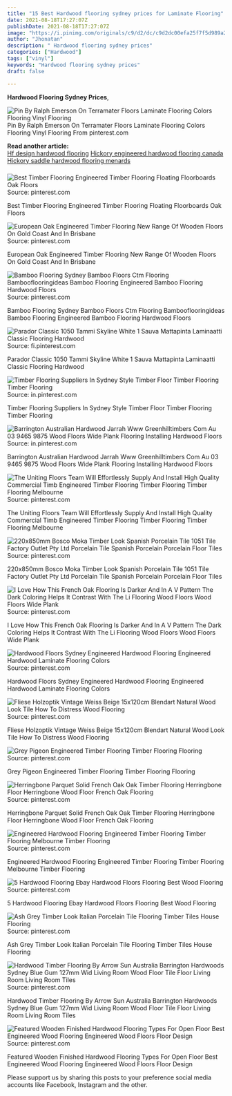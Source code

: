 ```yaml
---
title: "15 Best Hardwood flooring sydney prices for Laminate Flooring"
date: 2021-08-18T17:27:07Z
publishDate: 2021-08-18T17:27:07Z
image: "https://i.pinimg.com/originals/c9/d2/dc/c9d2dc00efa25f7f5d989a2db103ae1b.jpg"
author: "Jhonatan"
description: " Hardwood flooring sydney prices"
categories: ["Hardwood"]
tags: ["vinyl"]
keywords: "Hardwood flooring sydney prices"
draft: false

---
```

<!-- Head tag Code -->
**Hardwood Flooring Sydney Prices**, 

![Pin By Ralph Emerson On Terramater Floors Laminate Flooring Colors Flooring Vinyl Flooring](https://i.pinimg.com/564x/ec/01/b9/ec01b9fec6e3c32f18157459d2137422.jpg "Pin By Ralph Emerson On Terramater Floors Laminate Flooring Colors Flooring Vinyl Flooring")
Pin By Ralph Emerson On Terramater Floors Laminate Flooring Colors Flooring Vinyl Flooring From pinterest.com

**Read another article:**  
[Hf design hardwood flooring](/hf-design-hardwood-flooring/)
[Hickory engineered hardwood flooring canada](/hickory-engineered-hardwood-flooring-canada/)
[Hickory saddle hardwood flooring menards](/hickory-saddle-hardwood-flooring-menards/)




### 

 


![Best Timber Flooring Engineered Timber Flooring Floating Floorboards Oak Floors](https://i.pinimg.com/originals/e0/9c/94/e09c9495e79b9d0f925a49e1ac5f9ffc.jpg "Best Timber Flooring Engineered Timber Flooring Floating Floorboards Oak Floors")
Source: pinterest.com

Best Timber Flooring Engineered Timber Flooring Floating Floorboards Oak Floors  

![European Oak Engineered Timber Flooring New Range Of Wooden Floors On Gold Coast And In Brisbane](https://i.pinimg.com/originals/98/00/e5/9800e59a707d532fc7db8fde6cc54164.jpg "European Oak Engineered Timber Flooring New Range Of Wooden Floors On Gold Coast And In Brisbane")
Source: pinterest.com

European Oak Engineered Timber Flooring New Range Of Wooden Floors On Gold Coast And In Brisbane  

![Bamboo Flooring Sydney Bamboo Floors Ctm Flooring Bambooflooringideas Bamboo Flooring Engineered Bamboo Flooring Hardwood Floors](https://i.pinimg.com/736x/e6/bf/db/e6bfdb308f498e2bbe0d71e180e5c06c.jpg "Bamboo Flooring Sydney Bamboo Floors Ctm Flooring Bambooflooringideas Bamboo Flooring Engineered Bamboo Flooring Hardwood Floors")
Source: pinterest.com

Bamboo Flooring Sydney Bamboo Floors Ctm Flooring Bambooflooringideas Bamboo Flooring Engineered Bamboo Flooring Hardwood Floors  

![Parador Classic 1050 Tammi Skyline White 1 Sauva Mattapinta Laminaatti Classic Flooring Hardwood](https://i.pinimg.com/originals/e6/14/30/e6143095768c71f6389fce5e8f4dac0b.jpg "Parador Classic 1050 Tammi Skyline White 1 Sauva Mattapinta Laminaatti Classic Flooring Hardwood")
Source: fi.pinterest.com

Parador Classic 1050 Tammi Skyline White 1 Sauva Mattapinta Laminaatti Classic Flooring Hardwood  

![Timber Flooring Suppliers In Sydney Style Timber Floor Timber Flooring Timber Flooring](https://i.pinimg.com/originals/8d/50/84/8d5084786e7de8814b1b17923b9b9f99.jpg "Timber Flooring Suppliers In Sydney Style Timber Floor Timber Flooring Timber Flooring")
Source: in.pinterest.com

Timber Flooring Suppliers In Sydney Style Timber Floor Timber Flooring Timber Flooring  

![Barrington Australian Hardwood Jarrah Www Greenhilltimbers Com Au 03 9465 9875 Wood Floors Wide Plank Flooring Installing Hardwood Floors](https://i.pinimg.com/originals/27/0d/a1/270da1c778f4876cec3403acdb1a7cff.jpg "Barrington Australian Hardwood Jarrah Www Greenhilltimbers Com Au 03 9465 9875 Wood Floors Wide Plank Flooring Installing Hardwood Floors")
Source: in.pinterest.com

Barrington Australian Hardwood Jarrah Www Greenhilltimbers Com Au 03 9465 9875 Wood Floors Wide Plank Flooring Installing Hardwood Floors  

![The Uniting Floors Team Will Effortlessly Supply And Install High Quality Commercial Timb Engineered Timber Flooring Timber Flooring Timber Flooring Melbourne](https://i.pinimg.com/originals/30/af/01/30af0158a3da7ea60085efafcfd31103.jpg "The Uniting Floors Team Will Effortlessly Supply And Install High Quality Commercial Timb Engineered Timber Flooring Timber Flooring Timber Flooring Melbourne")
Source: pinterest.com

The Uniting Floors Team Will Effortlessly Supply And Install High Quality Commercial Timb Engineered Timber Flooring Timber Flooring Timber Flooring Melbourne  

![220x850mm Bosco Moka Timber Look Spanish Porcelain Tile 1051 Tile Factory Outlet Pty Ltd Porcelain Tile Spanish Porcelain Porcelain Floor Tiles](https://i.pinimg.com/originals/c1/41/54/c14154bf6352c7895d8e3eac735b9bbf.jpg "220x850mm Bosco Moka Timber Look Spanish Porcelain Tile 1051 Tile Factory Outlet Pty Ltd Porcelain Tile Spanish Porcelain Porcelain Floor Tiles")
Source: pinterest.com

220x850mm Bosco Moka Timber Look Spanish Porcelain Tile 1051 Tile Factory Outlet Pty Ltd Porcelain Tile Spanish Porcelain Porcelain Floor Tiles  

![I Love How This French Oak Flooring Is Darker And In A V Pattern The Dark Coloring Helps It Contrast With The Li Flooring Wood Floors Wood Floors Wide Plank](https://i.pinimg.com/originals/f3/ec/b0/f3ecb05a7d6b14cc75ffd8328830c272.jpg "I Love How This French Oak Flooring Is Darker And In A V Pattern The Dark Coloring Helps It Contrast With The Li Flooring Wood Floors Wood Floors Wide Plank")
Source: pinterest.com

I Love How This French Oak Flooring Is Darker And In A V Pattern The Dark Coloring Helps It Contrast With The Li Flooring Wood Floors Wood Floors Wide Plank  

![Hardwood Floors Sydney Engineered Hardwood Flooring Engineered Hardwood Laminate Flooring Colors](https://i.pinimg.com/474x/47/93/ae/4793ae59dbed3714e22d76fb64115938.jpg "Hardwood Floors Sydney Engineered Hardwood Flooring Engineered Hardwood Laminate Flooring Colors")
Source: pinterest.com

Hardwood Floors Sydney Engineered Hardwood Flooring Engineered Hardwood Laminate Flooring Colors  

![Fliese Holzoptik Vintage Weiss Beige 15x120cm Blendart Natural Wood Look Tile How To Distress Wood Flooring](https://i.pinimg.com/736x/0d/b9/f5/0db9f520dc8fef0decc9c404394c01aa.jpg "Fliese Holzoptik Vintage Weiss Beige 15x120cm Blendart Natural Wood Look Tile How To Distress Wood Flooring")
Source: pinterest.com

Fliese Holzoptik Vintage Weiss Beige 15x120cm Blendart Natural Wood Look Tile How To Distress Wood Flooring  

![Grey Pigeon Engineered Timber Flooring Timber Flooring Flooring](https://i.pinimg.com/564x/bb/c6/21/bbc621def24afa8de1a895ad27997506.jpg "Grey Pigeon Engineered Timber Flooring Timber Flooring Flooring")
Source: pinterest.com

Grey Pigeon Engineered Timber Flooring Timber Flooring Flooring  

![Herringbone Parquet Solid French Oak Oak Timber Flooring Herringbone Floor Herringbone Wood Floor French Oak Flooring](https://i.pinimg.com/originals/c0/41/d4/c041d4a69f3566e43ce3b30ee08c1afc.jpg "Herringbone Parquet Solid French Oak Oak Timber Flooring Herringbone Floor Herringbone Wood Floor French Oak Flooring")
Source: pinterest.com

Herringbone Parquet Solid French Oak Oak Timber Flooring Herringbone Floor Herringbone Wood Floor French Oak Flooring  

![Engineered Hardwood Flooring Engineered Timber Flooring Timber Flooring Melbourne Timber Flooring](https://i.pinimg.com/originals/a7/12/ba/a712baae4fc86f4297bfb0b91a1bc145.jpg "Engineered Hardwood Flooring Engineered Timber Flooring Timber Flooring Melbourne Timber Flooring")
Source: pinterest.com

Engineered Hardwood Flooring Engineered Timber Flooring Timber Flooring Melbourne Timber Flooring  

![5 Hardwood Flooring Ebay Hardwood Floors Flooring Best Wood Flooring](https://i.pinimg.com/originals/9b/24/b2/9b24b28f4209e2f27c3be59f409d08db.jpg "5 Hardwood Flooring Ebay Hardwood Floors Flooring Best Wood Flooring")
Source: pinterest.com

5 Hardwood Flooring Ebay Hardwood Floors Flooring Best Wood Flooring  

![Ash Grey Timber Look Italian Porcelain Tile Flooring Timber Tiles House Flooring](https://i.pinimg.com/originals/85/8e/3e/858e3e3354922ac5be6080f293d86493.jpg "Ash Grey Timber Look Italian Porcelain Tile Flooring Timber Tiles House Flooring")
Source: pinterest.com

Ash Grey Timber Look Italian Porcelain Tile Flooring Timber Tiles House Flooring  

![Hardwood Timber Flooring By Arrow Sun Australia Barrington Hardwoods Sydney Blue Gum 127mm Wid Living Room Wood Floor Tile Floor Living Room Living Room Tiles](https://i.pinimg.com/736x/2e/f9/b9/2ef9b9eca1d2c3039b3ac90cdae77765--timber-flooring-floor-finishes.jpg "Hardwood Timber Flooring By Arrow Sun Australia Barrington Hardwoods Sydney Blue Gum 127mm Wid Living Room Wood Floor Tile Floor Living Room Living Room Tiles")
Source: pinterest.com

Hardwood Timber Flooring By Arrow Sun Australia Barrington Hardwoods Sydney Blue Gum 127mm Wid Living Room Wood Floor Tile Floor Living Room Living Room Tiles  

![Featured Wooden Finished Hardwood Flooring Types For Open Floor Best Engineered Wood Flooring Engineered Wood Floors Floor Design](https://i.pinimg.com/originals/c9/d2/dc/c9d2dc00efa25f7f5d989a2db103ae1b.jpg "Featured Wooden Finished Hardwood Flooring Types For Open Floor Best Engineered Wood Flooring Engineered Wood Floors Floor Design")
Source: pinterest.com

Featured Wooden Finished Hardwood Flooring Types For Open Floor Best Engineered Wood Flooring Engineered Wood Floors Floor Design  

Please support us by sharing this posts to your preference social media accounts like Facebook, Instagram and the other.


